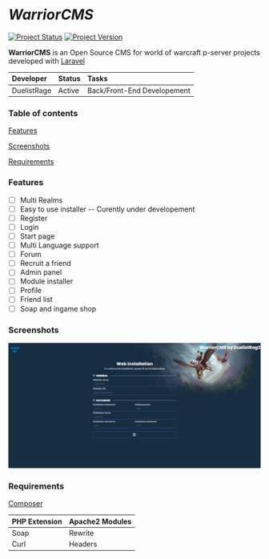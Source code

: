 # _WarriorCMS_

[![Project Status](https://img.shields.io/badge/Status-Alpha-yellow.svg?style=flat-square)](#)
[![Project Version](https://img.shields.io/badge/Version-0.1.1-green.svg?style=flat-square)](#)

**WarriorCMS** is an Open Source CMS for world of warcraft p-server projects developed with [Laravel](https://laravel.com)

| Developer | Status | Tasks |
| :----------- | :---------- | :---------- |
| DuelistRage | Active | Back/Front-End Developement |

### Table of contents

[Features](#Features)

[Screenshots](#Screenshots)

[Requirements](#Requirements)

### Features

- [ ] Multi Realms
- [ ] Easy to use installer -- Curently under developement
- [ ] Register
- [ ] Login
- [ ] Start page
- [ ] Multi Language support
- [ ] Forum
- [ ] Recruit a friend
- [ ] Admin panel
- [ ] Module installer
- [ ] Profile
- [ ] Friend list
- [ ] Soap and ingame shop

### Screenshots

![Alt text](/screenshots/Screenshot1.png?raw=true "Installer")

### Requirements

[Composer](https://getcomposer.org/)

| PHP Extension | Apache2 Modules |
| :----------- | :---------- |
| Soap | Rewrite |
| Curl | Headers |

